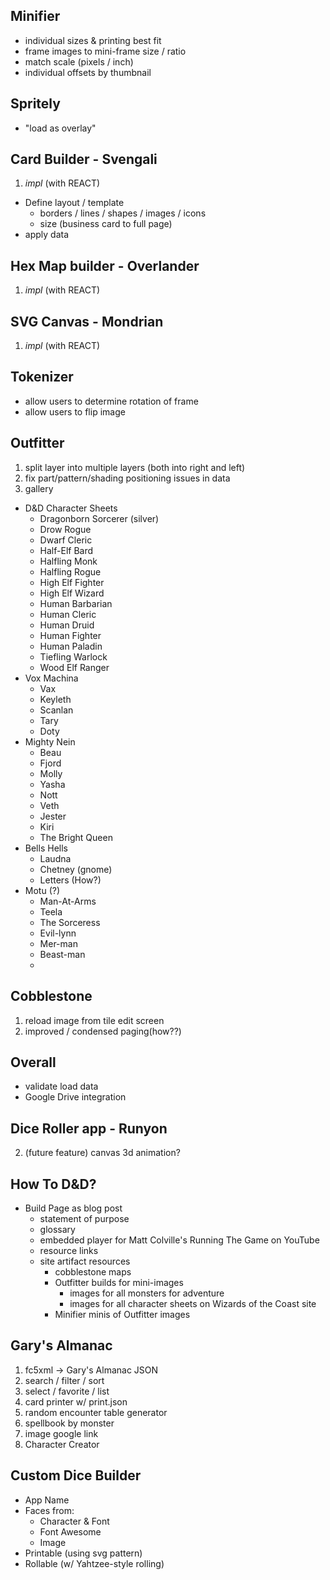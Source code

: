 ## Minifier

- individual sizes & printing best fit
- frame images to mini-frame size / ratio
- match scale (pixels / inch)
- individual offsets by thumbnail

## Spritely

- "load as overlay"

## Card Builder - **Svengali**

1. _impl_ (with REACT)
  - Define layout / template
    - borders / lines / shapes / images / icons
    - size (business card to full page)
  - apply data

## Hex Map builder - **Overlander**

1. _impl_ (with REACT)

## SVG Canvas - **Mondrian**

1. _impl_ (with REACT)

## Tokenizer

- allow users to determine rotation of frame
- allow users to flip image

## Outfitter

1. split layer into multiple layers (both into right and left)
2. fix part/pattern/shading positioning issues in data
3. gallery
  * D&D Character Sheets
    * Dragonborn Sorcerer (silver)
    * Drow Rogue
    * Dwarf Cleric
    * Half-Elf Bard
    * Halfling Monk
    * Halfling Rogue
    * High Elf Fighter
    * High Elf Wizard
    * Human Barbarian
    * Human Cleric
    * Human Druid
    * Human Fighter
    * Human Paladin
    * Tiefling Warlock
    * Wood Elf Ranger
  * Vox Machina
    * Vax
    * Keyleth
    * Scanlan
    * Tary
    * Doty
  * Mighty Nein
    * Beau
    * Fjord
    * Molly
    * Yasha
    * Nott
    * Veth
    * Jester
    * Kiri
    * The Bright Queen
  * Bells Hells
    * Laudna
    * Chetney (gnome)
    * Letters (How?)
  * Motu (?)
    * Man-At-Arms
    * Teela
    * The Sorceress
    * Evil-lynn
    * Mer-man
    * Beast-man
    *

## Cobblestone

1. reload image from tile edit screen
2. improved / condensed paging(how??)

## Overall

- validate load data
- Google Drive integration

## Dice Roller app - **Runyon**

2. (future feature) canvas 3d animation?

## How To D&D?

- Build Page as blog post
  - statement of purpose
  - glossary
  - embedded player for Matt Colville's Running The Game on YouTube
  - resource links
  - site artifact resources
    - cobblestone maps
    - Outfitter builds for mini-images
      - images for all monsters for adventure
      - images for all character sheets on Wizards of the Coast site
    - Minifier minis of Outfitter images

## Gary's Almanac

1. fc5xml -> Gary's Almanac JSON
2. search / filter / sort
3. select / favorite / list
4. card printer w/ print.json
5. random encounter table generator
6. spellbook by monster
7. image google link
8. Character Creator

## Custom Dice Builder

- App Name
- Faces from:
  - Character & Font
  - Font Awesome
  - Image
- Printable (using svg pattern)
- Rollable (w/ Yahtzee-style rolling)

